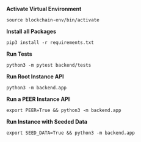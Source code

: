 **Activate Virtual Environment**

```
source blockchain-env/bin/activate
```

**Install all Packages**

```
pip3 install -r requirements.txt
```

**Run Tests**
```
python3 -m pytest backend/tests
```

**Run Root Instance API**
```
python3 -m backend.app
```

**Run a PEER Instance API**
```
export PEER=True && python3 -m backend.app
```

**Run Instance with Seeded Data**
```
export SEED_DATA=True && python3 -m backend.app
```